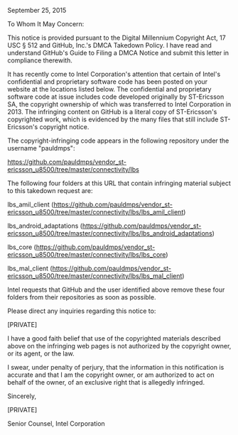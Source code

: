 September 25, 2015

To Whom It May Concern:

This notice is provided pursuant to the Digital Millennium Copyright Act, 17 USC § 512 and GitHub, Inc.'s DMCA Takedown Policy. I have read and understand GitHub's Guide to Filing a DMCA Notice and submit this letter in compliance therewith.

It has recently come to Intel Corporation's attention that certain of Intel's confidential and proprietary software code has been posted on your website at the locations listed below. The confidential and proprietary software code at issue includes code developed originally by ST-Ericsson SA, the copyright ownership of which was transferred to Intel Corporation in 2013. The infringing content on GitHub is a literal copy of ST-Ericsson's copyrighted work, which is evidenced by the many files that still include ST-Ericsson's copyright notice.

The copyright-infringing code appears in the following repository under the username "pauldmps":

https://github.com/pauldmps/vendor_st-ericsson_u8500/tree/master/connectivity/lbs

The following four folders at this URL that contain infringing material subject to this takedown request are:

lbs_amil_client (https://github.com/pauldmps/vendor_st-ericsson_u8500/tree/master/connectivity/lbs/lbs_amil_client)

lbs_android_adaptations (https://github.com/pauldmps/vendor_st-ericsson_u8500/tree/master/connectivity/lbs/lbs_android_adaptations)

lbs_core (https://github.com/pauldmps/vendor_st-ericsson_u8500/tree/master/connectivity/lbs/lbs_core)

lbs_mal_client (https://github.com/pauldmps/vendor_st-ericsson_u8500/tree/master/connectivity/lbs/lbs_mal_client)

Intel requests that GitHub and the user identified above remove these four folders from their repositories as soon as possible.

Please direct any inquiries regarding this notice to:

[PRIVATE]

I have a good faith belief that use of the copyrighted materials described above on the infringing web pages is not authorized by the copyright owner, or its agent, or the law.

I swear, under penalty of perjury, that the information in this notification is accurate and that I am the copyright owner, or am authorized to act on behalf of the owner, of an exclusive right that is allegedly infringed.

Sincerely,


[PRIVATE]

Senior Counsel, Intel Corporation
